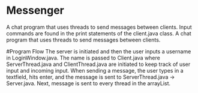 # Messenger
A chat program that uses threads to send messages between clients. Input commands are found in the print statements of the client.java class.
A chat program that uses threads to send messages between clients. 
 
#Program Flow
The server is initiated and then the user inputs a username in LoginWindow.java. The name is passed to Client.java where ServerThread.java and ClientThread.java are initiated to keep track of user input and incoming input. When sending a message, the user types in a textfield, hits enter, and the message is sent to ServerThread.java -> Server.java. Next, message is sent to every thread in the arrayList.
